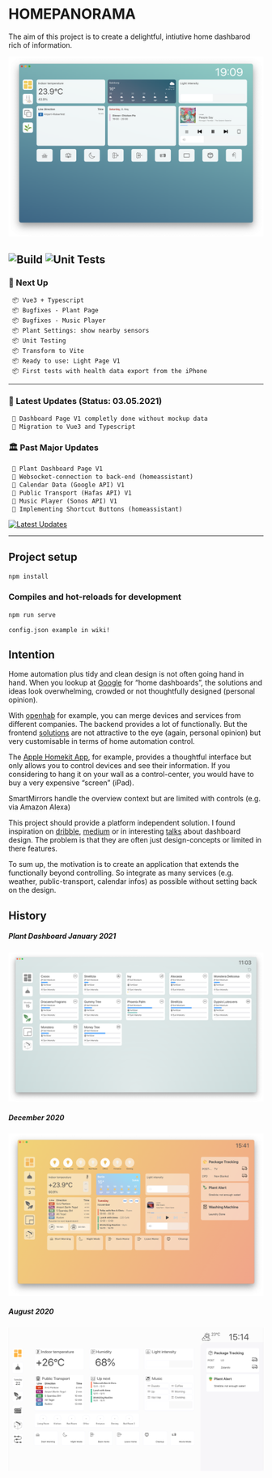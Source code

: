 # HOMEPANORAMA

The aim of this project is to create a delightful, intiutive home dashbarod rich of information.

![March 2021](/doc/current_status_may_2021.png?)

![Build](https://github.com/raikm/homepanorama/actions/workflows/main.yml/badge.svg)
![Unit Tests](https://github.com/raikm/homepanorama/actions/workflows/unit_tests.yml/badge.svg)
---

### 🛫 Next Up
```
 📦 Vue3 + Typescript
 📦 Bugfixes - Plant Page
 📦 Bugfixes - Music Player
 📦 Plant Settings: show nearby sensors
 📦 Unit Testing
 📦 Transform to Vite
 📦 Ready to use: Light Page V1
 📦 First tests with health data export from the iPhone
```
---

### 🛬 Latest Updates (Status: 03.05.2021)
```
 🎉 Dashboard Page V1 completly done without mockup data
 🎉 Migration to Vue3 and Typescript

```

### 🏛 Past Major Updates
```
 🎉 Plant Dashboard Page V1
 🎉 Websocket-connection to back-end (homeassistant)
 🎉 Calendar Data (Google API) V1
 🎉 Public Transport (Hafas API) V1 
 🎉 Music Player (Sonos API) V1
 🎉 Implementing Shortcut Buttons (homeassistant)
```

[![Latest Updates](https://img.youtube.com/vi/Tr8btqHs8_k/0.jpg)](https://www.youtube.com/watch?v=Tr8btqHs8_k)

---

## Project setup
```
npm install
```

### Compiles and hot-reloads for development
```
npm run serve
```

```
config.json example in wiki!
```

## Intention
Home automation plus tidy and clean design is not often going hand in hand. When you lookup at [Google](https://www.google.com/search?q=home+dashboard&source=lnms&tbm=isch&sa=X&ved=2ahUKEwjf4JDPxrrpAhUHyaQKHaLNCPAQ_AUoAXoECAwQAw&biw=1309&bih=717) for “home dashboards”, the solutions and ideas look overwhelming, crowded or not thoughtfully designed (personal opinion).

With [openhab](https://www.openhab.org/) for example, you can merge devices and services from different companies. The backend provides a lot of functionally. But the frontend [solutions](https://www.openhab.org/docs/configuration/habpanel.html) are not attractive to the eye (again, personal opinion) but very customisable in terms of home automation control.

The [Apple Homekit App](https://support.apple.com/library/content/dam/edam/applecare/images/de_DE/macos/macos-mojave-ios12-macbook-iphone-x-home-app-notifications-hero-crop.jpg), for example, provides a thoughtful interface but only allows you to control devices and see their information. If you considering to hang it on your wall as a control-center, you would have to buy a very expensive “screen” (iPad).

SmartMirrors handle the overview context but are limited with controls (e.g. via Amazon Alexa)

This project should provide a platform independent solution. I found inspiration on [dribble](https://dribbble.com/9raik/collections/2054777-HomeApp), [medium](https://onezero.medium.com/the-morning-paper-revisited-35b407822494) or in interesting [talks](https://www.youtube.com/watch?v=aZZCZpc0AcY) about dashboard design. The problem is that they are often just design-concepts or limited in there features.

To sum up, the motivation is to create an application that extends the functionally beyond controlling. So integrate as many services (e.g. weather, public-transport, calendar infos) as possible without setting back on the design.

## History
##### Plant Dashboard January 2021
![Jan 2021](doc/current_statues_plant_dashboard.png?)

##### December 2020
![](/doc/current_status_december_2020.png?)

##### August 2020
![Aug 2020](/doc/current_statues.png?)
